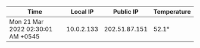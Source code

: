 | Time     | Local IP | Public IP | Temperature |
| ----------- | ----------- | ----------- | ----------- |
| Mon 21 Mar 2022 02:30:01 AM +0545      | 10.0.2.133     | 202.51.87.151  | 52.1° |
